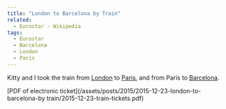 ```yaml
---
title: "London to Barcelona by Train"
related:
  - Eurostar - Wikipedia
tags:
  - Eurostar
  - Barcelona
  - London
  - Paris
---
```

Kitty and I took the train from [London](/london/) to [Paris](/paris/), and from Paris to [Barcelona](/barcelona/).

[PDF of electronic ticket](/assets/posts/2015/2015-12-23-london-to-barcelona-by train/2015-12-23-train-tickets.pdf)